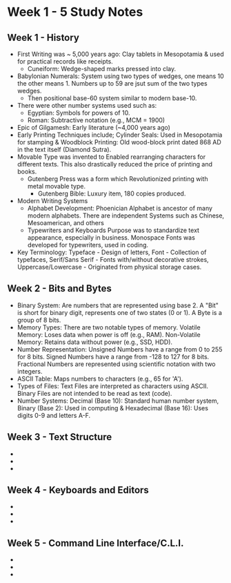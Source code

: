 # Week 1 - 5 Study Notes

## Week 1 - History
- First Writing was ~ 5,000 years ago: Clay tablets in Mesopotamia & used for practical records like receipts.
  - Cuneiform: Wedge-shaped marks pressed into clay.
- Babylonian Numerals: System using two types of wedges, one means 10 the other means 1. Numbers up to 59 are jsut sum of the two types wedges.
  - Then positional base-60 system similar to modern base-10.
- There were other number systems used such as:
  - Egyptian: Symbols for powers of 10.
  - Roman: Subtractive notation (e.g., MCM = 1900)
- Epic of Gilgamesh: Early literature (~4,000 years ago)
- Early Printing Techniques include; Cylinder Seals: Used in Mesopotamia for stamping & Woodblock Printing: Old wood-block print dated 868 AD in the text itself (Diamond Sutra).
- Movable Type was invented to Enabled rearranging characters for different texts. This also drastically reduced the price of printing and books.
  - Gutenberg Press was a form which Revolutionized printing with metal movable type.
    - Gutenberg Bible: Luxury item, 180 copies produced.
- Modern Writing Systems
  - Alphabet Development: Phoenician Alphabet is ancestor of many modern alphabets. There are independent Systems such as Chinese, Mesoamerican, and others
  - Typewriters and Keyboards Purpose was to standardize text appearance, especially in business. Monospace Fonts was developed for typewriters, used in coding.   
- Key Terminology: Typeface - Design of letters, Font - Collection of typefaces, Serif/Sans Serif - Fonts with/without decorative strokes, Uppercase/Lowercase - Originated from physical storage cases.

## Week 2 - Bits and Bytes
- Binary System: Are numbers that are represented using base 2. A "Bit" is short for binary digit, represents one of two states (0 or 1). A Byte is a group of 8 bits.
- Memory Types: There are two notable types of memory. Volatile Memory: Loses data when power is off (e.g., RAM). Non-Volatile Memory: Retains data without power (e.g., SSD, HDD).
- Number Representation: Unsigned Numbers have a range from 0 to 255 for 8 bits. Signed Numbers have a range from -128 to 127 for 8 bits. Fractional Numbers are represented using scientific notation with two integers.
- ASCII Table: Maps numbers to characters (e.g., 65 for 'A').
- Types of Files: Text Files are interpreted as characters using ASCII. Binary Files are not intended to be read as text (code).
- Number Systems: Decimal (Base 10): Standard human number system, Binary (Base 2): Used in computing &amp; Hexadecimal (Base 16): Uses digits 0-9 and letters A-F.

## Week 3 - Text Structure
-
-
-

## Week 4 - Keyboards and Editors
-
-
-

## Week 5 - Command Line Interface/C.L.I.
-
-
-
